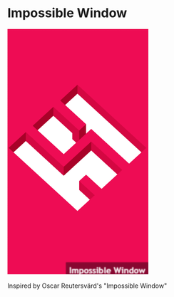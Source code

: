 # Impossible Window
![demo gif](./window.gif)

Inspired by Oscar Reutersvärd's "Impossible Window"

